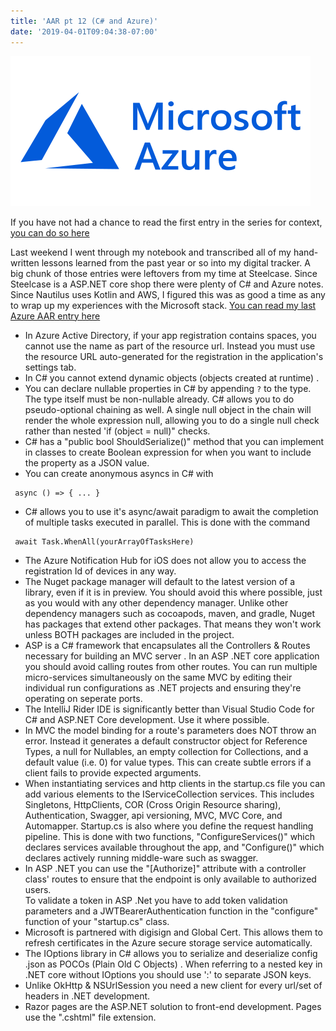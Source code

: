 ```yaml
---
title: 'AAR pt 12 (C# and Azure)'
date: '2019-04-01T09:04:38-07:00'
---
```

![Azure banner](/assets/images/azure.png)

If you have not had a chance to read the first entry in the series for context, <a href="/post/after-action-review-aar/">you can do so here</a> 

Last weekend I went through my notebook and transcribed all of my hand-written lessons learned from the past year or so into my digital tracker.  A big chunk of those entries were leftovers from my time at Steelcase.  Since Steelcase is a ASP.NET core shop there were plenty of C# and Azure notes. Since Nautilus uses Kotlin and AWS, I figured this was as good a time as any to wrap up my experiences with the Microsoft stack.  <a href="/post/aar-pt-3-xamarin-c-azure/">You can read my last Azure AAR entry here</a>

* In Azure Active Directory, if your app registration contains spaces, you cannot use the name as part of the resource url.  Instead you must use the resource URL auto-generated for the registration in the application's settings tab.
* In C# you cannot extend dynamic objects (objects created at runtime)
.
* You can declare nullable properties in C# by appending `?` to the type.  The type itself must be non-nullable already.
 C# allows you to do pseudo-optional chaining as well.  A single null object in the chain will render the whole expression null, allowing you to do a single null check rather than nested 'if (object = null)" checks.
* C# has a "public bool ShouldSerialize()" method that you can implement in classes to create Boolean expression for when you want to include the property as a JSON value.
* You can create anonymous asyncs in C# with


```
 async () => { ... }
```

* C# allows you to use it's async/await paradigm to await the completion of multiple tasks executed in parallel.  This is done with the command 


```
 await Task.WhenAll(yourArrayOfTasksHere)
```

* The Azure Notification Hub for iOS does not allow you to access the registration Id of devices in any way.
* The Nuget package manager will default to the latest version of a library, even if it is in preview.  You should avoid this where possible, just as you would with any other dependency manager. Unlike other dependency managers such as cocoapods, maven, and gradle, Nuget has packages that extend other packages.  That means they won't work unless BOTH packages are included in the project.
* ASP is a C# framework that encapsulates all the Controllers & Routes necessary for building an MVC server
. In an ASP .NET core application you should avoid calling routes from other routes.
 You can run multiple micro-services simultaneously on the same MVC by editing their individual run configurations as .NET projects and ensuring they're operating on seperate ports.
* The IntelliJ Rider IDE is significantly better than Visual Studio Code for C# and ASP.NET Core development.  Use it where possible.
* In MVC the model binding for a route's parameters does NOT throw an error.  Instead it generates a default constructor object for Reference Types, a null for Nullables, an empty collection for Collections, and a default value (i.e. 0) for value types.  This can create subtle errors if a client fails to provide expected arguments.
* When instantiating services and http clients in the startup.cs file you can add various elements to the IServiceCollection services.  This includes Singletons, HttpClients, COR (Cross Origin Resource sharing), Authentication, Swagger, api versioning, MVC, MVC Core, and Automapper.
 Startup.cs is also where you define the request handling pipeline.  This is done with two functions, "ConfigureServices()" which declares services available throughout the app, and "Configure()" which declares actively running middle-ware such as swagger.
* In ASP .NET you can use the "\[Authorize]" attribute with a controller class' routes to ensure that the endpoint is only available to authorized users.  
To validate a token in ASP .Net you have to add token validation parameters and a JWTBearerAuthentication function in the "configure" function of your "startup.cs" class.
* Microsoft is partnered with digisign and Global Cert.  This allows them to refresh certificates in the Azure secure storage service automatically.
* The IOptions library in C# allows you to serialize and deserialize config .json as POCOs (Plain Old C Objects)
. When referring to a nested key in .NET core without IOptions you should use ':' to separate JSON keys.
* Unlike OkHttp & NSUrlSession you need a new client for every url/set of headers in .NET development.
* Razor pages are the ASP.NET solution to front-end development.  Pages use the ".cshtml" file extension.
